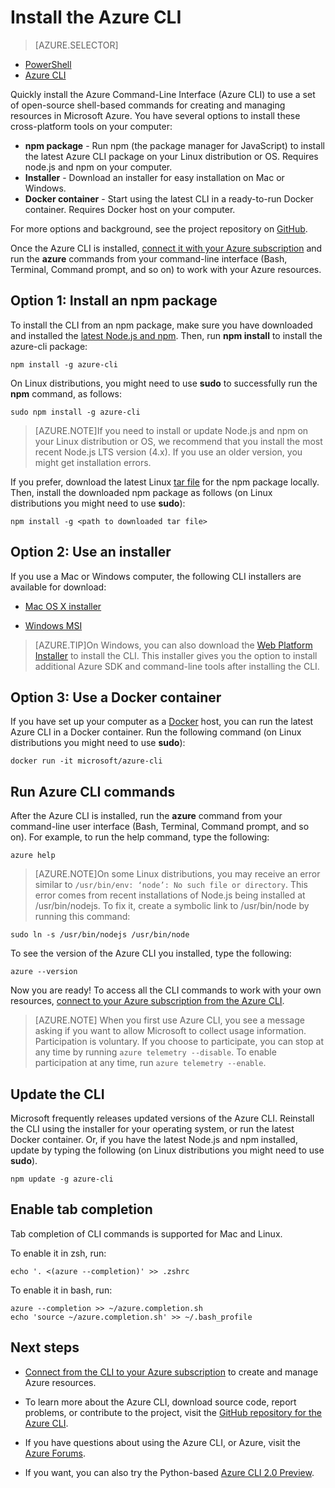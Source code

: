 <properties
	pageTitle="Install the Azure Command-Line Interface | Microsoft Azure"
	description="Install the Azure Command-Line Interface (CLI) for Mac, Linux, and Windows to start using Azure services"
	editor=""
	manager="timlt"
	documentationCenter=""
	authors="squillace"
	services="virtual-machines-linux,virtual-network,storage,azure-resource-manager"
	tags="azure-resource-manager,azure-service-management"/>

<tags
	ms.service="multiple"
	ms.workload="multiple"
	ms.tgt_pltfrm="command-line-interface"
	ms.devlang="na"
	ms.topic="article"
	ms.date="10/04/2016"
	ms.author="rasquill"/>
    
# Install the Azure CLI

> [AZURE.SELECTOR]
- [PowerShell](powershell-install-configure.md)
- [Azure CLI](xplat-cli-install.md)

Quickly install the Azure Command-Line Interface (Azure CLI) to use a set of open-source shell-based commands for creating and managing resources in Microsoft Azure. You have several options to install these cross-platform tools on your computer: 

* **npm package** - Run npm (the package manager for JavaScript) to install the latest Azure CLI package on your Linux distribution or OS. Requires node.js and npm on your computer.
* **Installer** - Download an installer for easy installation on Mac or Windows.
* **Docker container** - Start using the latest CLI in a ready-to-run Docker container. Requires Docker host on your computer.
    
For more options and background, see the project repository on [GitHub](https://github.com/azure/azure-xplat-cli). 

Once the Azure CLI is installed, [connect it with your Azure subscription](xplat-cli-connect.md) and run the **azure** commands from your command-line interface (Bash, Terminal, Command prompt, and so on) to work with your Azure resources.



## Option 1: Install an npm package

To install the CLI from an npm package, make sure you have downloaded and installed the [latest Node.js and npm](https://nodejs.org/en/download/package-manager/). Then, run **npm install** to install the azure-cli package: 

    npm install -g azure-cli

On Linux distributions, you might need to use **sudo** to successfully run the __npm__ command, as follows:

	sudo npm install -g azure-cli

> [AZURE.NOTE]If you need to install or update Node.js and npm on your Linux distribution or OS, we recommend that you install the most recent Node.js LTS version (4.x). If you use an older version, you might get installation errors. 

If you prefer, download the latest Linux [tar file][linux-installer] for the npm package locally. Then, install the downloaded npm package as follows (on Linux distributions you might need to use **sudo**):

    npm install -g <path to downloaded tar file>

## Option 2: Use an installer

If you use a Mac or Windows computer, the following CLI installers are available for download:

* [Mac OS X installer][mac-installer]

* [Windows MSI][windows-installer] 

>[AZURE.TIP]On Windows, you can also download the [Web Platform Installer](https://go.microsoft.com/?linkid=9828653) to install the CLI. This installer gives you the option to install additional Azure SDK and command-line tools after installing the CLI. 


## Option 3: Use a Docker container

If you have set up your computer as a [Docker](https://docs.docker.com/engine/understanding-docker/) host, you can run the latest Azure CLI in a Docker container. Run the following command (on Linux distributions you might need to use **sudo**):

```
docker run -it microsoft/azure-cli
```


## Run Azure CLI commands
After the Azure CLI is installed, run the **azure** command from your command-line user interface (Bash, Terminal, Command prompt, and so on). For example, to run the help command, type the following:

```
azure help
```
> [AZURE.NOTE]On some Linux distributions, you may receive an error similar to `/usr/bin/env: ‘node’: No such file or directory`. This error comes from recent installations of Node.js being installed at /usr/bin/nodejs. To fix it, create a symbolic link to /usr/bin/node by running this command:

```
sudo ln -s /usr/bin/nodejs /usr/bin/node
```

To see the version of the Azure CLI you installed, type the following:

```
azure --version
```

Now you are ready! To access all the CLI commands to work with your own resources, [connect to your Azure subscription from the Azure CLI](xplat-cli-connect.md).

>[AZURE.NOTE] When you first use Azure CLI, you see a message asking if you want to allow Microsoft to collect usage information. Participation is voluntary. If you choose to participate, you can stop at any time by running `azure telemetry --disable`. To enable participation at any time, run `azure telemetry --enable`.


## Update the CLI

Microsoft frequently releases updated versions of the Azure CLI. Reinstall the CLI using the installer for your operating system, or run the latest Docker container. Or, if you have the latest Node.js and npm installed, update by typing the following (on Linux distributions you might need to use **sudo**).

```
npm update -g azure-cli
```

## Enable tab completion

Tab completion of CLI commands is supported for Mac and Linux.

To enable it in zsh, run:

```
echo '. <(azure --completion)' >> .zshrc
```

To enable it in bash, run:

```
azure --completion >> ~/azure.completion.sh
echo 'source ~/azure.completion.sh' >> ~/.bash_profile
```


## Next steps 

* [Connect from the CLI to your Azure subscription](xplat-cli-connect.md) to create and manage Azure resources.

* To learn more about the Azure CLI, download source code, report problems, or contribute to the project, visit the [GitHub repository for the Azure CLI](https://github.com/azure/azure-xplat-cli).

* If you have questions about using the Azure CLI, or Azure, visit the [Azure Forums](https://social.msdn.microsoft.com/Forums/en-US/home?forum=azurescripting).

* If you want, you can also try the Python-based [Azure CLI 2.0 Preview](https://github.com/azure/azure-cli).

[mac-installer]: http://aka.ms/mac-azure-cli
[windows-installer]: http://aka.ms/webpi-azure-cli
[linux-installer]: http://aka.ms/linux-azure-cli
[cliasm]: virtual-machines-command-line-tools.md
[cliarm]: ./virtual-machines/azure-cli-arm-commands.md

